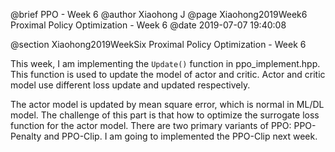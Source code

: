 @brief PPO - Week 6
@author Xiaohong J
@page Xiaohong2019Week6 Proximal Policy Optimization - Week 6
@date 2019-07-07 19:40:08

@section Xiaohong2019WeekSix Proximal Policy Optimization - Week 6


This week, I am implementing the `Update()` function in ppo_implement.hpp. This
function is used to update the model of actor and critic. Actor and critic model
use different loss update and updated respectively.

The actor model is updated by mean square error, which is normal in ML/DL model.
The challenge of this part is that how to optimize the surrogate loss function
for the actor model. There are two primary variants of PPO: PPO-Penalty and
PPO-Clip. I am going to implemented the PPO-Clip next week.


